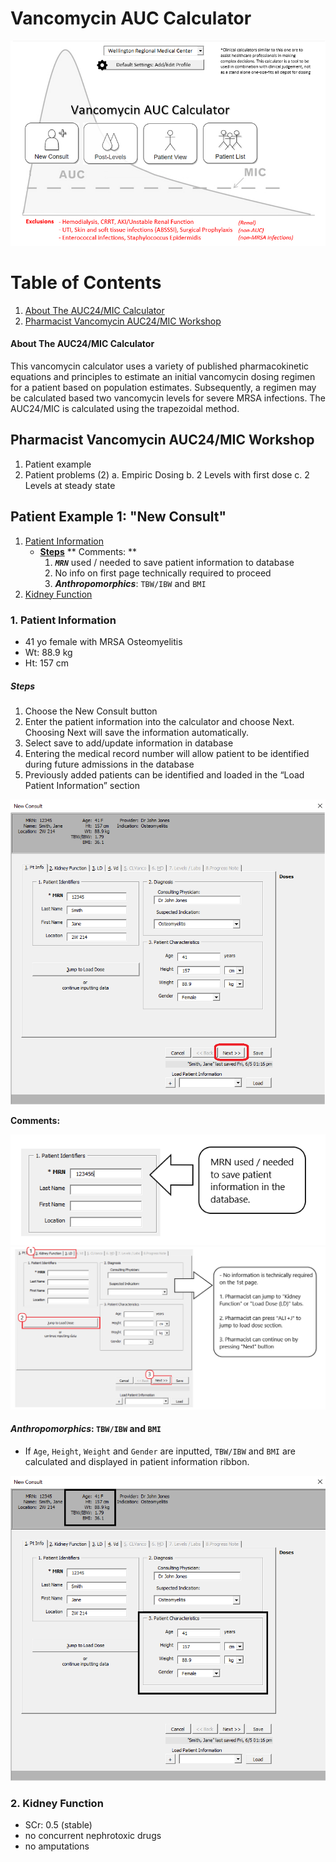 # Vancomycin AUC Calculator

![](Images/LandingPage0.png)

# Table of Contents
1. [About The AUC24/MIC Calculator](#about) 
2. [Pharmacist Vancomycin AUC24/MIC Workshop](#workshop)

#### About The AUC24/MIC Calculator <a name="about"></a>

This vancomycin calculator uses a variety of published pharmacokinetic equations and principles to estimate an initial vancomycin dosing regimen for a patient based on population estimates. Subsequently, a regimen may be calculated based two vancomycin levels for severe MRSA infections. The AUC24/MIC is calculated using the trapezoidal method.

## Pharmacist Vancomycin AUC24/MIC Workshop <a name="workshop"></a>
1. Patient example
2. Patient problems (2)
	a. Empiric Dosing
	b. 2 Levels with first dose
	c. 2 Levels at steady state

## Patient Example 1: **"New Consult"**
1. [Patient Information](#ptinfo)
	- [**Steps**](#ptinfosteps)
	** Comments: **
		1. ***`MRN`*** used / needed to save patient information to database
		2. No info on first page technically required to proceed
		3. ***Anthropomorphics***: `TBW/IBW` and `BMI`
2. [Kidney Function](#kidney)

### 1. Patient Information <a name=ptinfo></a>
* 41 yo female with MRSA Osteomyelitis
* Wt: 88.9 kg
* Ht: 157 cm

##### Steps <a name=ptinfosteps></a>

1. Choose the New Consult button
2. Enter the patient information into the calculator and choose Next. Choosing Next will save the information automatically.
3. Select save to add/update information in database 
4. Entering the medical record number will allow patient to be identified during future admissions in the database
5. Previously added patients can be identified and loaded in the “Load Patient Information” section

![](Images/ptinfo0.png)

**Comments:**
 
![](Images/ptinfo11.png)
![](Images/ptinfo2.png)

#### ***Anthropomorphics***: `TBW/IBW` and `BMI`
* If `Age`, `Height`, `Weight` and `Gender` are inputted, `TBW/IBW` and `BMI` are calculated and displayed in patient information ribbon.

![](Images/ptinfo_bmi.png)

### 2. Kidney Function <a name=kidney></a>
* SCr: 0.5 (stable)
* no concurrent nephrotoxic drugs
* no amputations



	